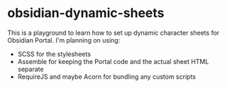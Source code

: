 obsidian-dynamic-sheets
=======================

This is a playground to learn how to set up dynamic character sheets for Obsidian Portal. I'm planning on using:

- SCSS for the stylesheets
- Assemble for keeping the Portal code and the actual sheet HTML separate
- RequireJS and maybe Acorn for bundling any custom scripts
